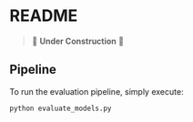 # README

> 🚧 **Under Construction** 🚧

## Pipeline

To run the evaluation pipeline, simply execute:

```bash
python evaluate_models.py
